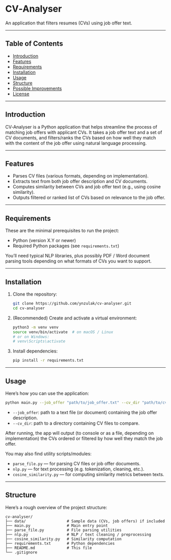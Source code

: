 # CV‑Analyser

An application that filters resumes (CVs) using job offer text.

---

## Table of Contents

- [Introduction](#introduction)  
- [Features](#features)  
- [Requirements](#requirements)  
- [Installation](#installation)  
- [Usage](#usage)  
- [Structure](#structure)  
- [Possible Improvements](#possible-improvements)  
- [License](#license)  

---

## Introduction

CV‑Analyser is a Python application that helps streamline the process of matching job offers with applicant CVs. It takes a job offer text and a set of CV documents, and filters/ranks the CVs based on how well they match with the content of the job offer using natural language processing.

---

## Features

- Parses CV files (various formats, depending on implementation).  
- Extracts text from both job offer description and CV documents.  
- Computes similarity between CVs and job offer text (e.g., using cosine similarity).  
- Outputs filtered or ranked list of CVs based on relevance to the job offer.

---

## Requirements

These are the minimal prerequisites to run the project:

- Python (version X.Y or newer)  
- Required Python packages (see `requirements.txt`)  

You’ll need typical NLP libraries, plus possibly PDF / Word document parsing tools depending on what formats of CVs you want to support.

---

## Installation

1. Clone the repository:

   ```bash
   git clone https://github.com/ynzulak/cv-analyser.git
   cd cv-analyser
   ```

2. (Recommended) Create and activate a virtual environment:

   ```bash
   python3 -m venv venv
   source venv/bin/activate  # on macOS / Linux
   # or on Windows:
   # venv\Scripts\activate
   ```

3. Install dependencies:

   ```bash
   pip install -r requirements.txt
   ```

---

## Usage

Here’s how you can use the application:

```bash
python main.py --job_offer "path/to/job_offer.txt" --cv_dir "path/to/cv_folder/"
```

- `--job_offer`: path to a text file (or document) containing the job offer description.  
- `--cv_dir`: path to a directory containing CV files to compare.

After running, the app will output (to console or as a file, depending on implementation) the CVs ordered or filtered by how well they match the job offer.

You may also find utility scripts/modules:

- `parse_file.py` — for parsing CV files or job offer documents.  
- `nlp.py` — for text processing (e.g. tokenization, cleaning, etc.).  
- `cosine_similarity.py` — for computing similarity metrics between texts.

---

## Structure

Here’s a rough overview of the project structure:

```
cv‑analyser/
├── data/                  # Sample data (CVs, job offers) if included
├── main.py                # Main entry point
├── parse_file.py          # File parsing utilities
├── nlp.py                 # NLP / text cleaning / preprocessing
├── cosine_similarity.py   # Similarity computation
├── requirements.txt       # Python dependencies
├── README.md              # This file
└── .gitignore
```